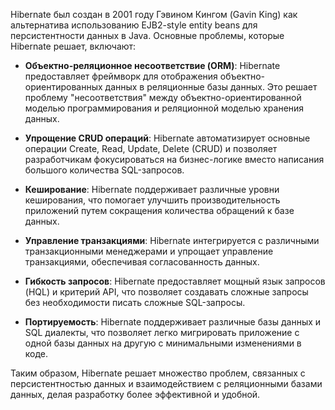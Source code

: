 Hibernate был создан в 2001 году Гэвином Кингом (Gavin King) как альтернатива использованию EJB2-style entity beans для персистентности данных в Java. Основные проблемы, которые Hibernate решает, включают:

- **Объектно-реляционное несоответствие (ORM)**: Hibernate предоставляет фреймворк для отображения объектно-ориентированных данных в реляционные базы данных. Это решает проблему "несоответствия" между объектно-ориентированной моделью программирования и реляционной моделью хранения данных.

- **Упрощение CRUD операций**: Hibernate автоматизирует основные операции Create, Read, Update, Delete (CRUD) и позволяет разработчикам фокусироваться на бизнес-логике вместо написания большого количества SQL-запросов.

- **Кеширование**: Hibernate поддерживает различные уровни кеширования, что помогает улучшить производительность приложений путем сокращения количества обращений к базе данных.

- **Управление транзакциями**: Hibernate интегрируется с различными транзакционными менеджерами и упрощает управление транзакциями, обеспечивая согласованность данных.

- **Гибкость запросов**: Hibernate предоставляет мощный язык запросов (HQL) и критерий API, что позволяет создавать сложные запросы без необходимости писать сложные SQL-запросы.

- **Портируемость**: Hibernate поддерживает различные базы данных и SQL диалекты, что позволяет легко мигрировать приложение с одной базы данных на другую с минимальными изменениями в коде.

Таким образом, Hibernate решает множество проблем, связанных с персистентностью данных и взаимодействием с реляционными базами данных, делая разработку более эффективной и удобной.

